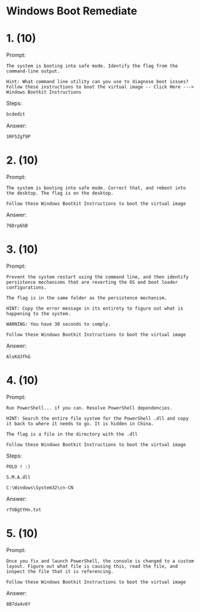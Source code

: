 # Windows Boot Remediate

# 1. (10)
Prompt:
```
The system is booting into safe mode. Identify the flag from the command-line output.

Hint: What command line utility can you use to diagnose boot issues? Follow these instructions to boot the virtual image -- Click Here ---> Windows Bootkit Instructions
```

Steps:
```cmd
bcdedit
```

Answer:
```
1RF5Zgf9P
```

# 2. (10)
Prompt:
```
The system is booting into safe mode. Correct that, and reboot into the desktop. The flag is on the desktop.

Follow these Windows Bootkit Instructions to boot the virtual image
```

Answer:
```
76Drp6hB
```

# 3. (10)
Prompt:
```
Prevent the system restart using the command line, and then identify persistence mechanisms that are reverting the OS and boot loader configurations.

The flag is in the same folder as the persistence mechanism.

HINT: Copy the error message in its entirety to figure out what is happening to the system.

WARNING: You have 30 seconds to comply.

Follow these Windows Bootkit Instructions to boot the virtual image
```

Answer:
```
AlsKdJfhG
```

# 4. (10)
Prompt:
```
Run PowerShell... if you can. Resolve PowerShell dependencies.

HINT: Search the entire file system for the PowerShell .dll and copy it back to where it needs to go. It is hidden in China.

The flag is a file in the directory with the .dll

Follow these Windows Bootkit Instructions to boot the virtual image
```

Steps:
```
POLO ! :)

S.M.A.dll

C:\Windows\System32\cn-CN
```

Answer:
```
rfVBgtYHn.txt
```

# 5. (10)
Prompt:
```
Once you fix and launch PowerShell, the console is changed to a custom layout. Figure out what file is causing this, read the file, and inspect the file that it is referencing.

Follow these Windows Bootkit Instructions to boot the virtual image
```

Answer:
```
8B7da4v6Y
```
